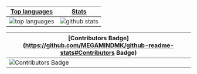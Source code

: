 |[Top languages](https://github.com/MEGAMINDMK/github-readme-stats#top-languages-card)|[Stats](https://github.com/MEGAMINDMK/github-readme-stats#github-stats-card)|
|-|-|
|![top languages](https://github-readme-stats.vercel.app/api/top-langs/?username=MEGAMINDMK&layout=compact&langs_count=6)|![github stats](https://github-readme-stats.vercel.app/api?username=MEGAMINDMK&count_private=true&show_icons=true&hide=issues)

|[Contributors Badge](https://github.com/MEGAMINDMK/github-readme-stats#Contributors Badge)
|-|
|![Contributors Badge](https://contrib.rocks/image?repo=MEGAMINDMK/phpfm)

